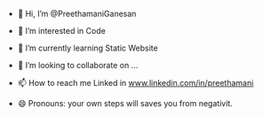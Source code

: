 - 👋 Hi, I’m @PreethamaniGanesan
- 👀 I’m interested in Code 
- 🌱 I’m currently learning Static Website
- 💞️ I’m looking to collaborate on ...
- 📫 How to reach me Linked in www.linkedin.com/in/preethamani


- 😄 Pronouns: your own steps will saves you from negativit.

<!---
PreethamaniGanesan/PreethamaniGanesan is a ✨ special ✨ repository because its `README.md` (this file) appears on your GitHub profile.
You can click the Preview link to take a look at your changes.
--->
